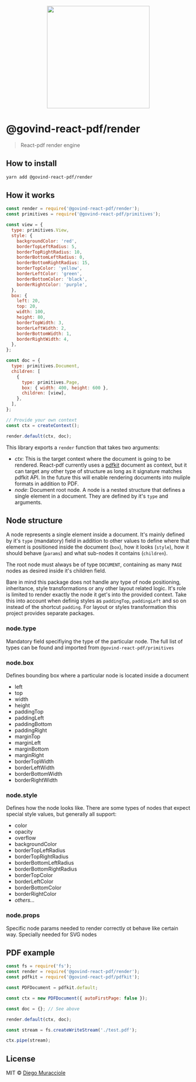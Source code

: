<p align="center">
  <img src="https://user-images.githubusercontent.com/5600341/27505816-c8bc37aa-587f-11e7-9a86-08a2d081a8b9.png" height="280px">
</p>

# @govind-react-pdf/render

> React-pdf render engine

## How to install
```sh
yarn add @govind-react-pdf/render
```

## How it works

```js
const render = require('@govind-react-pdf/render');
const primitives = require('@govind-react-pdf/primitives');

const view = {
  type: primitives.View,
  style: {
    backgroundColor: 'red',
    borderTopLeftRadius: 5,
    borderTopRightRadius: 10,
    borderBottomLeftRadius: 0,
    borderBottomRightRadius: 15,
    borderTopColor: 'yellow',
    borderLeftColor: 'green',
    borderBottomColor: 'black',
    borderRightColor: 'purple',
  },
  box: {
    left: 20,
    top: 20,
    width: 100,
    height: 80,
    borderTopWidth: 3,
    borderLeftWidth: 2,
    borderBottomWidth: 1,
    borderRightWidth: 4,
  },
};

const doc = {
  type: primitives.Document,
  children: [
    {
      type: primitives.Page,
      box: { width: 400, height: 600 },
      children: [view],
    },
  ],
};

// Provide your own context
const ctx = createContext();

render.default(ctx, doc);
```

This library exports a `render` function that takes two arguments:

- *ctx*: This is the target context where the document is going to be rendered. React-pdf currently uses a [pdfkit](https://github.com/react-pdf/pdfkit) document as context, but it can target any other type of structure as long as it signature matches pdfkit API. In the future this will enable rendering documents into muliple formats in addition to PDF.
- *node*: Document root node. A node is a nested structure that defines a single element in a document. They are defined by it's `type` and arguments.

## Node structure

A node represents a single element inside a document. It's mainly defined by it's `type` (mandatory) field in addition to other values to define where that element is positioned inside the document (`box`), how it looks (`style`), how it should behave (`params`) and what sub-nodes it contains (`children`).

The root node must always be of type `DOCUMENT`, containing as many `PAGE` nodes as desired inside it's children field.

Bare in mind this package does not handle any type of node positioning, inheritance, style transformations or any other layout related logic. It's role is limited to render exactly the node it get's into the provided context. Take this into account when definig styles as `paddingTop`, `paddingLeft` and so on instead of the shortcut `padding`. For layout or styles transformation this project provides separate packages.

### node.type

Mandatory field specifiying the type of the particular node. The full list of types can be found and imported from `@govind-react-pdf/primitives`

### node.box

Defines bounding box where a particular node is located inside a document

- left
- top
- width
- height
- paddingTop
- paddingLeft
- paddingBottom
- paddingRight
- marginTop
- marginLeft
- marginBottom
- marginRight
- borderTopWidth
- borderLeftWidth
- borderBottomWidth
- borderRightWidth

### node.style

Defines how the node looks like. There are some types of nodes that expect special style values, but generally all support:

- color
- opacity
- overflow
- backgroundColor
- borderTopLeftRadius
- borderTopRightRadius
- borderBottomLeftRadius
- borderBottomRightRadius
- borderTopColor
- borderLeftColor
- borderBottomColor
- borderRightColor
- _others..._

### node.props

Specific node params needed to render correctly ot behave like certain way. Specially needed for SVG nodes

## PDF example

```js
const fs = require('fs');
const render = require('@govind-react-pdf/render');
const pdfkit = require('@govind-react-pdf/pdfkit');

const PDFDocument = pdfkit.default;

const ctx = new PDFDocument({ autoFirstPage: false });

const doc = {}; // See above

render.default(ctx, doc);

const stream = fs.createWriteStream('./test.pdf');

ctx.pipe(stream);
```

## License

MIT © [Diego Muracciole](http://github.com/diegomura)
